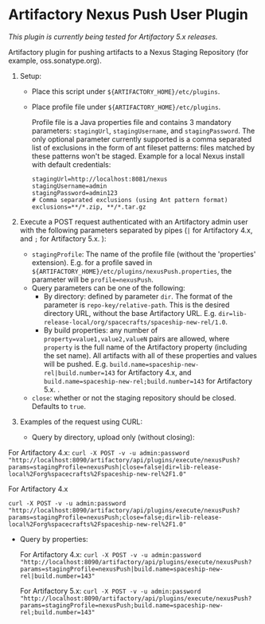Artifactory Nexus Push User Plugin
==================================

*This plugin is currently being tested for Artifactory 5.x releases.*

Artifactory plugin for pushing artifacts to a Nexus Staging Repository (for
example, oss.sonatype.org).

1. Setup:
   - Place this script under `${ARTIFACTORY_HOME}/etc/plugins`.
   - Place profile file under `${ARTIFACTORY_HOME}/etc/plugins`.

     Profile file is a Java properties file and contains 3 mandatory parameters:
     `stagingUrl`, `stagingUsername`, and `stagingPassword`. The only optional
     parameter currently supported is a comma separated list of exclusions in
     the form of ant fileset patterns: files matched by these patterns won't be
     staged. Example for a local Nexus install with default credentials:

     ```
     stagingUrl=http://localhost:8081/nexus
     stagingUsername=admin
     stagingPassword=admin123
     # Comma separated exclusions (using Ant pattern format)
     exclusions=**/*.zip, **/*.tar.gz
     ```

2. Execute a POST request authenticated with an Artifactory admin user with the
   following parameters separated by pipes (`|` for Artifactory 4.x, and `;` for Artifactory 5.x. ):
   - `stagingProfile`: The name of the profile file (without the 'properties'
     extension). E.g. for a profile saved in
     `${ARTIFACTORY_HOME}/etc/plugins/nexusPush.properties`, the parameter will
     be `profile=nexusPush`.
   - Query parameters can be one of the following:
     * By directory: defined by parameter `dir`. The format of the parameter is
       `repo-key/relative-path`. This is the desired directory URL, without the
       base Artifactory URL. E.g.
       `dir=lib-release-local/org/spacecrafts/spaceship-new-rel/1.0`.
     * By build properties: any number of `property=value1,value2,valueN` pairs
       are allowed, where `property` is the full name of the Artifactory
       property (including the set name). All artifacts with all of these
       properties and values will be pushed. E.g.
       `build.name=spaceship-new-rel|build.number=143` for Artifactory 4.x, and `build.name=spaceship-new-rel;build.number=143` for Artifactory 5.x. .
   - `close`: whether or not the staging repository should be closed. Defaults
     to `true`.

3. Examples of the request using CURL:
   - Query by directory, upload only (without closing):
   
   
 For Artifactory 4.x:
`curl -X POST -v -u admin:password "http://localhost:8090/artifactory/api/plugins/execute/nexusPush?params=stagingProfile=nexusPush|close=false|dir=lib-release-local%2Forg%spacecrafts%2Fspaceship-new-rel%2F1.0"` 
     
     
 For Artifactory 4.x
 
 `curl -X POST -v -u admin:password "http://localhost:8090/artifactory/api/plugins/execute/nexusPush?params=stagingProfile=nexusPush;close=false;dir=lib-release-local%2Forg%spacecrafts%2Fspaceship-new-rel%2F1.0"`
 
 
 
   - Query by properties:
     
     
     For Artifactory 4.x:
     `curl -X POST -v -u admin:password "http://localhost:8090/artifactory/api/plugins/execute/nexusPush?params=stagingProfile=nexusPush|build.name=spaceship-new-rel|build.number=143"` 
     
     
     For Artifactory 5.x:
     `curl -X POST -v -u admin:password "http://localhost:8090/artifactory/api/plugins/execute/nexusPush?params=stagingProfile=nexusPush;build.name=spaceship-new-rel;build.number=143"`  
